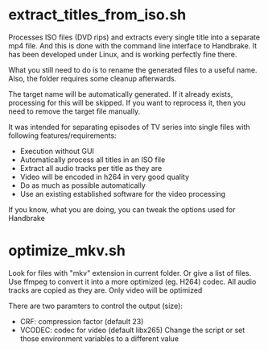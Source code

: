 # extract_titles_from_iso.sh
Processes ISO files (DVD rips) and extracts every single title into a separate mp4 file.
And this is done with the command line interface to Handbrake.
It has been developed under Linux, and is working perfectly fine there.

What you still need to do is to rename the generated files to a useful name.
Also, the folder requires some cleanup afterwards.

The target name will be automatically generated. If it already exists, processing for this will be skipped.
If you want to reprocess it, then you need to remove the target file manually.

It was intended for separating episodes of TV series into single files with following features/requirements:
- Execution without GUI
- Automatically process all titles in an ISO file
- Extract all audio tracks per title as they are
- Video will be encoded in h264 in very good quality
- Do as much as possible automatically
- Use an existing established software for the video processing

If you know, what you are doing, you can tweak the options used for Handbrake

# optimize_mkv.sh
Look for files with "mkv" extension in current folder.
Or give a list of files.
Use ffmpeg to convert it into a more optimized (eg. H264) codec.
All audio tracks are copied as they are.
Only video will be optimized

There are two paramters to control the output (size):
- CRF: compression factor (default 23)
- VCODEC: codec for video (default libx265) 
Change the script or set those environment variables to a different value
